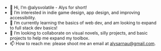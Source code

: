 - 👋 Hi, I’m @alysvolatile - Alys for short!
- 👀 I’m interested in indie game design, app design, and improving accessibility.
- 🌱 I’m currently learning the basics of web dev, and am looking to expand to full stack dev basics!
- 💞️ I’m looking to collaborate on visual novels, silly projects, and basic projects to help me expand my toolbox.
- 📫 How to reach me: please shoot me an email at alysarnau@gmail.com.

<!---
alysvolatile/alysvolatile is a ✨ special ✨ repository because its `README.md` (this file) appears on your GitHub profile.
You can click the Preview link to take a look at your changes.
--->
